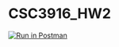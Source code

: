 # CSC3916_HW2

[![Run in Postman](https://run.pstmn.io/button.svg)](https://app.getpostman.com/run-collection/c6ec471cc5f45cb14b89#?env%5BHW2%5D=W3sia2V5IjoidG9rZW4iLCJ2YWx1ZSI6IkpXVCBleUpoYkdjaU9pSklVekkxTmlJc0luUjVjQ0k2SWtwWFZDSjkuZXlKcFpDSTZJalZrTkdOaU56UXhZakl5Wm1Sak9HTmtOMlkyWldRNE9UUmpaamxoWW1GbU5XWXpaalE0TkRNaUxDSjFjMlZ5Ym1GdFpTSTZJazFsSWl3aWFXRjBJam94TmpFME5EWXhOVEUwZlEuekFTcmItYWdyYl94TUVld285LVZDckhxd3BadkhBc1dGWGdDR01pVjlOOCIsImVuYWJsZWQiOnRydWV9XQ==)